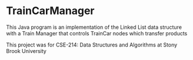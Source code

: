 # TrainCarManager
This Java program is an implementation of the Linked List data structure 
with a Train Manager that controls TrainCar nodes which transfer products

This project was for CSE-214: Data Structures and Algorithms at Stony Brook University
